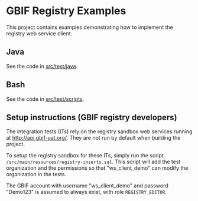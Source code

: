 # GBIF Registry Examples

This project contains examples demonstrating how to implement the registry web service client.

## Java

See the code in [src/test/java](src/test/java).

## Bash

See the code in [src/test/scripts](src/test/scripts).

## Setup instructions (GBIF registry developers)

The integration tests (ITs) rely on the registry sandbox web services running at http://api.gbif-uat.org/.  They are not run by default when building the project.

To setup the registry sandbox for these ITs, simply run the script `/src/main/resources/registry-inserts.sql`.  This script will
add the test organization and the permissions so that "ws_client_demo" can modify the organization in the tests.

The GBIF account with username "ws_client_demo" and password "Demo123" is assumed to always exist, with role `REGISTRY_EDITOR`.

